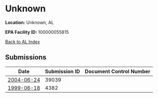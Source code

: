 # Unknown

**Location:** Unknown, AL

**EPA Facility ID:** 100000055815

[Back to AL Index](../../index.md)

## Submissions

| Date | Submission ID | Document Control Number |
|------|--------------|-------------------------|
| [2004-06-24](submissions/39039.md) | 39039 |  |
| [1999-06-18](submissions/4382.md) | 4382 |  |
